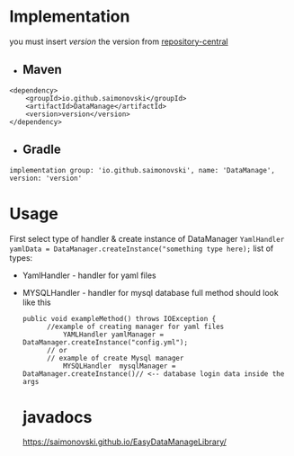# Implementation
you must insert *version* the version from [repository-central](https://central.sonatype.com/artifact/io.github.saimonovski/DataManage/versions)
-  ## Maven
```
<dependency>
    <groupId>io.github.saimonovski</groupId>
    <artifactId>DataManage</artifactId>
    <version>version</version>
</dependency>
```
-  ## Gradle
  ```
implementation group: 'io.github.saimonovski', name: 'DataManage', version: 'version'
```
# Usage
First select type of handler & create instance of DataManager 
`YamlHandler yamlData = DataManager.createInstance("something type here);`
list of types:
- YamlHandler - handler for yaml files
- MYSQLHandler - handler for mysql database
  full method should look like this
  ```
  public void exampleMethod() throws IOException {
        //example of creating manager for yaml files
            YAMLHandler yamlManager = DataManager.createInstance("config.yml");
        // or
        // example of create Mysql manager
            MYSQLHandler  mysqlManager = DataManager.createInstance()// <-- database login data inside the args
  ```

  # javadocs
  https://saimonovski.github.io/EasyDataManageLibrary/
